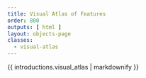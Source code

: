 ```yaml
---
title: Visual Atlas of Features
order: 800
outputs: [ html ]
layout: objects-page
classes:
  - visual-atlas
---
```


<div class="section-landing-page__text pdf-add-bottom-margin">

{{ introductions.visual_atlas | markdownify }}

</div>